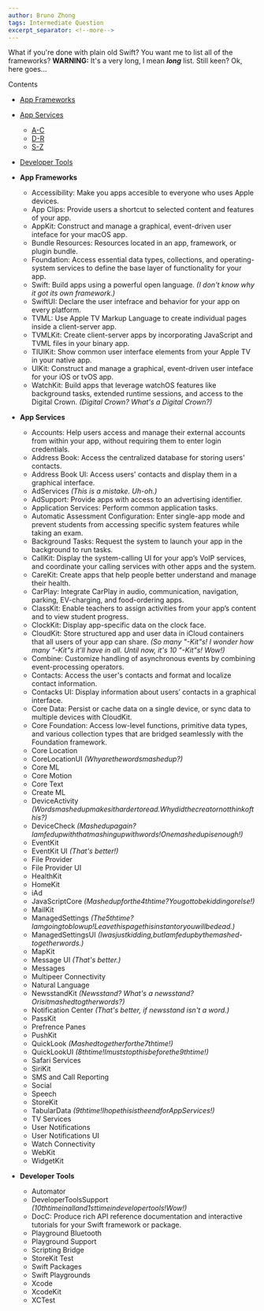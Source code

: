 ```yaml
---
author: Bruno Zhong
tags: Intermediate Question
excerpt_separator: <!--more-->
---
```


What if you're done with plain old Swift? You want me to list all of the frameworks? **WARNING:** It's a very long, I mean ***long*** list. Still keen? Ok, here goes...

Contents
- <a href="#app-frameworks">App Frameworks</a>
- <a href="#app-services">App Services</a>
  - <a href="#a-c-app-services">A-C</a>
  - <a href="#d-r-app-services">D-R</a>
  - <a href="#s-z-app-services">S-Z</a>
- <a href="#developer-tools">Developer Tools</a>

- **<span id="app-frameworks" name="app-frameworks">App Frameworks</span>**
  - Accessibility: Make you apps accesible to everyone who uses Apple devices.
  - App Clips: Provide users a shortcut to selected content and features of your app.
  - AppKit: Construct and manage a graphical, event-driven user inteface for your macOS app.
  - Bundle Resources: Resources located in an app, framework, or plugin bundle.
  - Foundation: Access essential data types, collections, and operating-system services to define the base layer of functionality for your app.
  - Swift: Build apps using a powerful open language. *(I don't know why it got its own framework.)*
  <!--more-->
  - SwiftUI: Declare the user intefrace and behavior for your app on every platform.
  - TVML: Use Apple TV Markup Language to create individual pages inside a client-server app.
  - TVMLKit: Create client-server apps by incorporating JavaScript and TVML files in your binary app.
  - TIUIKit: Show common user interface elements from your Apple TV in your native app.
  - UIKit: Construct and manage a graphical, event-driven user inteface for your iOS or tvOS app.
  - WatchKit: Build apps that leverage watchOS features like background tasks, extended runtime sessions, and access to the Digital Crown. *(Digital Crown? What's a Digital Crown?)*
- **<span id="app-services" name="app-services">App Services</span>**
  - <span id="a-c-app-services" name="a-c-app-services">Accounts</span>: Help users access and manage their external accounts from within your app, without requiring them to enter login credentials.
  - Address Book: Access the centralized database for storing users' contacts.
  - Address Book UI: Access users' contacts and display them in a graphical interface.
  - AdServices *(This is a mistake. Uh-oh.)*
  - AdSupport: Provide apps with access to an advertising identifier.
  - Application Services: Perform common application tasks.
  - Automatic Assessment Configuration: Enter single-app mode and prevent students from accessing specific system features while taking an exam.
  - Background Tasks: Request the system to launch your app in the background to run tasks.
  - CallKit: Display the system-calling UI for your app’s VoIP services, and coordinate your calling services with other apps and the system.
  - CareKit: Create apps that help people better understand and manage their health.
  - CarPlay: Integrate CarPlay in audio, communication, navigation, parking, EV-charging, and food-ordering apps.
  - ClassKit: Enable teachers to assign activities from your app’s content and to view student progress.
  - ClockKit: Display app-specific data on the clock face.
  - CloudKit: Store structured app and user data in iCloud containers that all users of your app can share. *(So many "-Kit"s! I wonder how many "-Kit"s it'll have in all. Until now, it's 10 "-Kit"s! Wow!)*
  - Combine: Customize handling of asynchronous events by combining event-processing operators.
  - Contacts: Access the user's contacts and format and localize contact information.
  - Contacks UI: Display information about users’ contacts in a graphical interface.
  - Core Data: Persist or cache data on a single device, or sync data to multiple devices with CloudKit.
  - Core Foundation: Access low-level functions, primitive data types, and various collection types that are bridged seamlessly with the Foundation framework.
  - Core Location
  - CoreLocationUI *(Whyarethewordsmashedup?)*
  - Core ML
  - Core Motion
  - Core Text
  - Create ML
  - <span id="d-r-app-services" name="d-r-app-services">DeviceActivity <i>(Wordsmashedupmakesithardertoread.Whydidthecreatornotthinkofthis?)</i></span>
  - DeviceCheck *(Mashedupagain?Iamfedupwiththatmashingupwithwords!Onemashedupisenough!)*
  - EventKit
  - EventKit UI *(That's better!)*
  - File Provider
  - File Provider UI
  - HealthKit
  - HomeKit
  - iAd
  - JavaScriptCore *(Mashedupforthe4thtime?Yougottobekiddingorelse!)*
  - MailKit
  - ManagedSettings *(The5thtime?Iamgoingtoblowup!Leavethispagethisinstantoryouwillbedead.)*
  - ManagedSettingsUI *(Iwasjustkidding,butIamfedupbythemashed-togetherwords.)*
  - MapKit
  - Message UI *(That's better.)*
  - Messages
  - Multipeer Connectivity
  - Natural Language
  - NewsstandKit *(Newsstand? What's a newsstand? Orisitmashedtogtherwords?)*
  - Notification Center *(That's better, if newsstand isn't a word.)*
  - PassKit
  - Prefrence Panes
  - PushKit
  - QuickLook *(Mashedtogetherforthe7thtime!)*
  - QuickLookUI *(8thtime!Imuststopthisbeforethe9thtime!)*
  - <span id="s-z-app-services">Safari Services</span>
  - SiriKit
  - SMS and Call Reporting
  - Social
  - Speech
  - StoreKit
  - TabularData *(9thtime!IhopethisistheendforAppServices!)*
  - TV Services
  - User Notifications
  - User Notifications UI
  - Watch Connectivity
  - WebKit
  - WidgetKit
- **<span id="developer-tools" name="developer-tools">Developer Tools</span>**
  - Automator
  - DeveloperToolsSupport *(10thtimeinalland1sttimeindevelopertools!Wow!)*
  - DocC: Produce rich API reference documentation and interactive tutorials for your Swift framework or package.
  - Playground Bluetooth
  - Playground Support
  - Scripting Bridge
  - StoreKit Test
  - Swift Packages
  - Swift Playgrounds
  - Xcode
  - XcodeKit
  - XCTest
